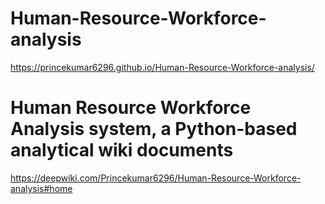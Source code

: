 # Human-Resource-Workforce-analysis 

https://princekumar6296.github.io/Human-Resource-Workforce-analysis/


# Human Resource Workforce Analysis system, a Python-based analytical wiki documents  

https://deepwiki.com/Princekumar6296/Human-Resource-Workforce-analysis#home
